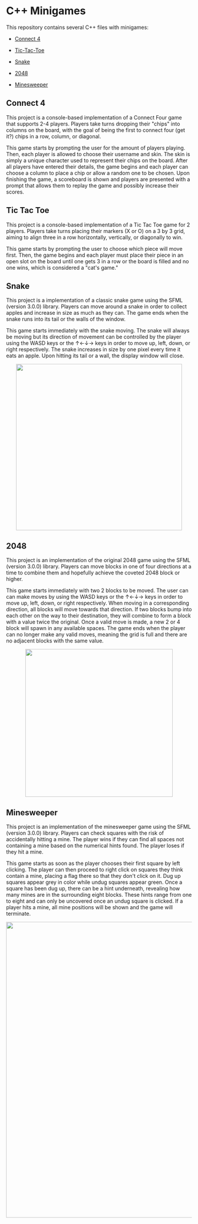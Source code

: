 # C++ Minigames
This repository contains several C++ files with minigames:

- [Connect 4](https://github.com/Edoubek1024/CPP-Minigames/tree/main?tab=readme-ov-file#connect-4)

- [Tic-Tac-Toe](https://github.com/Edoubek1024/CPP-Minigames/tree/main?tab=readme-ov-file#tic-tac-toe)

- [Snake](https://github.com/Edoubek1024/CPP-Minigames/tree/main?tab=readme-ov-file#snake)

- [2048](https://github.com/Edoubek1024/CPP-Minigames/tree/main?tab=readme-ov-file#2048)

- [Minesweeper](https://github.com/Edoubek1024/CPP-Minigames/tree/main?tab=readme-ov-file#minesweeper)

## Connect 4
This project is a console-based implementation of a Connect Four game that supports 2-4 players. Players take turns dropping their "chips" into columns on the board, with the goal of being the first to connect four (get it?) chips in a row, column, or diagonal.

This game starts by prompting the user for the amount of players playing. Then, each player is allowed to choose their username and skin. The skin is simply a unique character used to represent their chips on the board. After all players have entered their details, the game begins and each player can choose a column to place a chip or allow a random one to be chosen. Upon finishing the game, a scoreboard is shown and players are presented with a prompt that allows them to replay the game and possibly increase their scores.


## Tic Tac Toe
This project is a console-based implementation of a Tic Tac Toe game for 2 players. Players take turns placing their markers (X or O) on a 3 by 3 grid, aiming to align three in a row horizontally, vertically, or diagonally to win.

This game starts by prompting the user to choose which piece will move first. Then, the game begins and each player must place their piece in an open slot on the board until one gets 3 in a row or the board is filled and no one wins, which is considered a "cat's game."


## Snake
This project is a implementation of a classic snake game using the SFML (version 3.0.0) library. Players can move around a snake in order to collect apples and increase in size as much as they can. The game ends when the snake runs into its tail or the walls of the window.

This game starts immediately with the snake moving. The snake will always be moving but its direction of movement can be controlled by the player using the WASD keys or the ↑←↓→ keys in order to move up, left, down, or right respectively. The snake increases in size by one pixel every time it eats an apple. Upon hitting its tail or a wall, the display window will close.
<p align="center">
  <img src="https://github.com/user-attachments/assets/ea6d5279-a1a7-449f-86b5-c75770f765ac" width="450" />
</p>


## 2048
This project is an implementation of the original 2048 game using the SFML (version 3.0.0) library. Players can move blocks in one of four directions at a time to combine them and hopefully achieve the coveted 2048 block or higher.

This game starts immediately with two 2 blocks to be moved. The user can can make moves by using the WASD keys or the ↑←↓→ keys in order to move up, left, down, or right respectively. When moving in a corresponding direction, all blocks will move towards that direction. If two blocks bump into each other on the way to their destination, they will combine to form a block with a value twice the original. Once a valid move is made, a new 2 or 4 block will spawn in any available spaces. The game ends when the player can no longer make any valid moves, meaning the grid is full and there are no adjacent blocks with the same value.

<p align="center">
  <img src="https://github.com/user-attachments/assets/a7fa4ea5-5c33-4fc1-9678-1901f6a20ebe" width="400" />
</p>


## Minesweeper
This project is an implementation of the minesweeper game using the SFML (version 3.0.0) library. Players can check squares with the risk of accidentally hitting a mine. The player wins if they can find all spaces not containing a mine based on the numerical hints found. The player loses if they hit a mine.

This game starts as soon as the player chooses their first square by left clicking. The player can then proceed to right click on squares they think contain a mine, placing a flag there so that they don't click on it. Dug up squares appear grey in color while undug squares appear green. Once a square has been dug up, there can be a hint underneath, revealing how many mines are in the surrounding eight blocks. These hints range from one to eight and can only be uncovered once an undug square is clicked. If a player hits a mine, all mine positions will be shown and the game will terminate.
<p align="center">
  <img src="https://github.com/user-attachments/assets/d9876b64-0db0-45e1-b461-e981c21071d6" width="800" />
</p>
